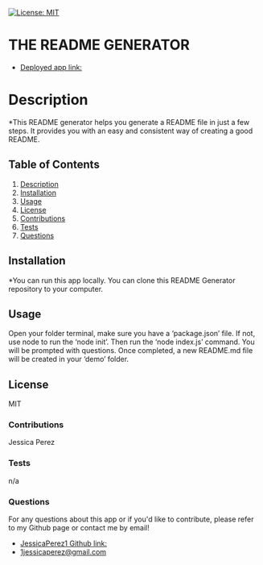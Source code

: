 [![License: MIT](https://img.shields.io/badge/License-MIT-lightgrey.svg)](https://opensource.org/licenses/MIT)

  # THE README GENERATOR
  * [Deployed app link:](https://jessicaperez1.github.io/Readme-Generator/)

  # Description
  *This README generator helps you generate a README file in just a few steps. It provides you with an easy and consistent way of creating a good README.

  ## Table of Contents
  1. [Description](#description)
  2. [Installation](#installation)
  3. [Usage](#usage)
  4. [License](#license)
  5. [Contributions](#contributions)
  6. [Tests](#tests)
  7. [Questions](#questions)

  ## Installation
  *You can run this app locally. You can clone this README Generator repository to your computer.
  
  ## Usage
  Open your folder terminal, make sure you have a ‘package.json’ file. If not, use node to run the ‘node init’. Then run the ‘node index.js’ command. You will be prompted with questions. Once completed, a new README.md file will be created in your ‘demo’ folder.

  ## License
  MIT

  ### Contributions
  Jessica Perez

  ### Tests
  n/a

  ### Questions
  For any questions about this app or if you'd like to contribute, please refer to my Github page or contact me by email!
  * [JessicaPerez1 Github link:](https://github.com/JessicaPerez1)
  * 1jessicaperez@gmail.com

  